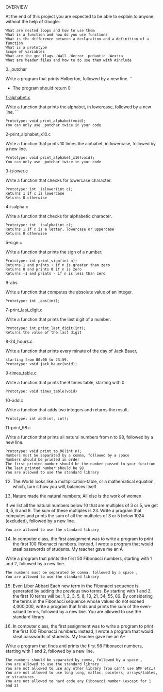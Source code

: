 
OVERVIEW

At the end of this project you are expected to be able to explain to anyone,
without the help of Google:

    What are nested loops and how to use them
    What is a function and how do you use functions
    What is the difference between a declaration and a definition of a function
    What is a prototype
    Scope of variables
    What are the gcc flags -Wall -Werror -pedantic -Wextra
    What are header files and how to to use them with #include

0._putchar

Write a program that prints Holberton, followed by a new line.
``
* The program should return 0

[1-alphabet.c](./1-alphabet.c)

Write a function that prints the alphabet, in lowercase, followed by a new line. ``

    Prototype: void print_alphabet(void);
    You can only use _putchar twice in your code

2-print_alphabet_x10.c

Write a function that prints 10 times the alphabet, in lowercase,
followed by a new line.

    Prototype: void print_alphabet_x10(void);
    You can only use _putchar twice in your code

3-islower.c

Write a function that checks for lowercase character.

    Prototype: int _islower(int c);
    Returns 1 if c is lowercase
    Returns 0 otherwise

4-isalpha.c

Write a function that checks for alphabetic character.

    Prototype: int _isalpha(int c);
    Returns 1 if c is a letter, lowercase or uppercase
    Returns 0 otherwise

5-sign.c

Write a function that prints the sign of a number.

    Prototype: int print_sign(int n);
    Returns 1 and prints + if n is greater than zero
    Returns 0 and prints 0 if n is zero
    Returns -1 and prints - if n is less than zero

6-abs

Write a function that computes the absolute value of an integer.

    Prototype: int _abs(int);

7-print_last_digit.c

Write a function that prints the last digit of a number.

    Prototype: int print_last_digit(int);
    Returns the value of the last digit

8-24_hours.c

Write a function that prints every minute of the day of Jack Bauer,

    starting from 00:00 to 23:59.
    Prototype: void jack_bauer(void);

9-times_table.c

Write a function that prints the 9 times table, starting with 0.

    Prototype: void times_table(void)

10-add.c

Write a function that adds two integers and returns the result.

    Prototype: int add(int, int);

11-print_98.c

Write a function that prints all natural numbers from n to 98, followed by a
new line.

    Prototype: void print_to_98(int n);
    Numbers must be separated by a comma, followed by a space
    Numbers should be printed in order
    The first printed number should be the number passed to your function
    The last printed number should be 98
    You are allowed to use the standard library

12. The World looks like a multiplication-table, or a mathematical equation, which, turn it how you will, balances itself

13. Nature made the natural numbers; All else is the work of women

If we list all the natural numbers below 10 that are multiples of 3 or 5, we get
3, 5, 6 and 9. The sum of these multiples is 23. Write a program that computes
and prints the sum of all the multiples of 3 or 5 below 1024 (excluded),
followed by a new line.

    You are allowed to use the standard library

14. In computer class, the first assignment was to write a program to print the first 100 Fibonacci numbers. Instead, I wrote a program that would steal passwords of students. My teacher gave me an A

Write a program that prints the first 50 Fibonacci numbers, starting with 1 and
2, followed by a new line.

    The numbers must be separated by comma, followed by a space ,
    You are allowed to use the standard library

15. Even Liber Abbaci Each new term in the Fibonacci sequence is generated by adding the previous two terms. By starting with 1 and 2, the first 10 terms will be: 1, 2, 3, 5, 8, 13, 21, 34, 55, 89. By considering the terms in the Fibonacci sequence whose values do not exceed 4,000,000, write a program that finds and prints the sum of the even-valued terms, followed by a new line. You are allowed to use the standard library

16. In computer class, the first assignment was to write a program to print the first 100 Fibonacci numbers. Instead, I wrote a program that would steal passwords of students. My teacher gave me an A+

Write a program that finds and prints the first 98 Fibonacci numbers,
starting with 1 and 2, followed by a new line.

    The numbers should be separated by comma, followed by a space ,
    You are allowed to use the standard library
    You are not allowed to use any other library (You can’t use GMP etc…)
    You are not allowed to use long long, malloc, pointers, arrays/tables, or structures
    You are not allowed to hard code any Fibonacci number (except for 1 and 2)
